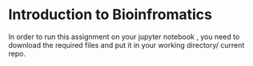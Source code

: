 # Introduction to Bioinfromatics
 In order to run this assignment on your jupyter notebook , you need to download the required files and put it in your working directory/ current repo.
